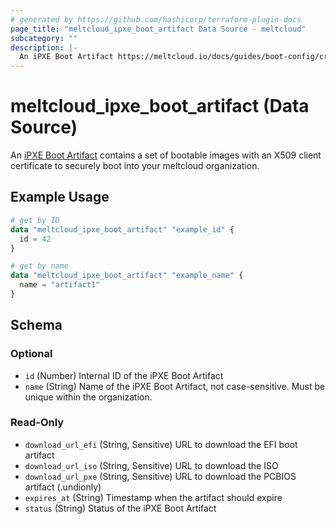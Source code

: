 ```yaml
---
# generated by https://github.com/hashicorp/terraform-plugin-docs
page_title: "meltcloud_ipxe_boot_artifact Data Source - meltcloud"
subcategory: ""
description: |-
  An iPXE Boot Artifact https://meltcloud.io/docs/guides/boot-config/create-ipxe-boot-artifacts.html contains a set of bootable images with an X509 client certificate to securely boot into your meltcloud organization.
---
```


# meltcloud_ipxe_boot_artifact (Data Source)

An [iPXE Boot Artifact](https://meltcloud.io/docs/guides/boot-config/create-ipxe-boot-artifacts.html) contains a set of bootable images with an X509 client certificate to securely boot into your meltcloud organization.

## Example Usage

```terraform
# get by ID
data "meltcloud_ipxe_boot_artifact" "example_id" {
  id = 42
}

# get by name
data "meltcloud_ipxe_boot_artifact" "example_name" {
  name = "artifact1"
}
```

<!-- schema generated by tfplugindocs -->
## Schema

### Optional

- `id` (Number) Internal ID of the iPXE Boot Artifact
- `name` (String) Name of the iPXE Boot Artifact, not case-sensitive. Must be unique within the organization.

### Read-Only

- `download_url_efi` (String, Sensitive) URL to download the EFI boot artifact
- `download_url_iso` (String, Sensitive) URL to download the ISO
- `download_url_pxe` (String, Sensitive) URL to download the PCBIOS artifact (.undionly)
- `expires_at` (String) Timestamp when the artifact should expire
- `status` (String) Status of the iPXE Boot Artifact
